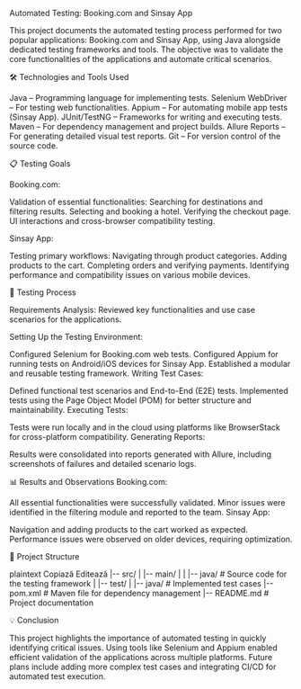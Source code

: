 Automated Testing: Booking.com and Sinsay App

This project documents the automated testing process performed for two popular applications: Booking.com and Sinsay App, using Java alongside dedicated testing frameworks and tools. The objective was to validate the core functionalities of the applications and automate critical scenarios.

🛠️ Technologies and Tools Used

Java – Programming language for implementing tests.
Selenium WebDriver – For testing web functionalities.
Appium – For automating mobile app tests (Sinsay App).
JUnit/TestNG – Frameworks for writing and executing tests.
Maven – For dependency management and project builds.
Allure Reports – For generating detailed visual test reports.
Git – For version control of the source code.

📋 Testing Goals

Booking.com:

Validation of essential functionalities:
Searching for destinations and filtering results.
Selecting and booking a hotel.
Verifying the checkout page.
UI interactions and cross-browser compatibility testing.

Sinsay App:

Testing primary workflows:
Navigating through product categories.
Adding products to the cart.
Completing orders and verifying payments.
Identifying performance and compatibility issues on various mobile devices.

🚀 Testing Process

Requirements Analysis:
Reviewed key functionalities and use case scenarios for the applications.

Setting Up the Testing Environment:

Configured Selenium for Booking.com web tests.
Configured Appium for running tests on Android/iOS devices for Sinsay App.
Established a modular and reusable testing framework.
Writing Test Cases:

Defined functional test scenarios and End-to-End (E2E) tests.
Implemented tests using the Page Object Model (POM) for better structure and maintainability.
Executing Tests:

Tests were run locally and in the cloud using platforms like BrowserStack for cross-platform compatibility.
Generating Reports:

Results were consolidated into reports generated with Allure, including screenshots of failures and detailed scenario logs.

📊 Results and Observations
Booking.com:

All essential functionalities were successfully validated.
Minor issues were identified in the filtering module and reported to the team.
Sinsay App:

Navigation and adding products to the cart worked as expected.
Performance issues were observed on older devices, requiring optimization.


📂 Project Structure


plaintext
Copiază
Editează
|-- src/
|   |-- main/
|   |   |-- java/  # Source code for the testing framework
|   |-- test/
|       |-- java/  # Implemented test cases
|-- pom.xml         # Maven file for dependency management
|-- README.md       # Project documentation


💡 Conclusion

This project highlights the importance of automated testing in quickly identifying critical issues. Using tools like Selenium and Appium enabled efficient validation of the applications across multiple platforms. Future plans include adding more complex test cases and integrating CI/CD for automated test execution.

